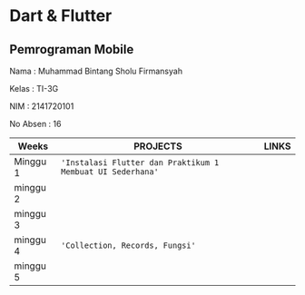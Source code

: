 # **Dart & Flutter**

## Pemrograman Mobile


Nama     : Muhammad Bintang Sholu Firmansyah

Kelas    : TI-3G

NIM      : 2141720101

No Absen : 16

|Weeks           |PROJECTS                         |LINKS                        |
|----------------|---------------------------------|-----------------------------|
|Minggu 1        |`'Instalasi Flutter dan Praktikum 1 Membuat UI Sederhana'`          |
|minggu 2        | |                             
|minggu 3        | |                               
|minggu 4        |`'Collection, Records, Fungsi'`  |                          
|minggu 5        |                                 |                             
